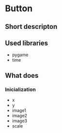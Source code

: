 # Button

## Short descripton

## Used libraries

- pygame
- time

## What does

### Inicialization

- x
- y
- image1
- image2
- image3
- scale
  
